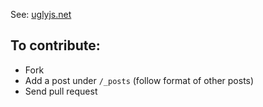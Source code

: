 See: [uglyjs.net](http://uglyjs.net)

## To contribute:

 * Fork
 * Add a post under `/_posts` (follow format of other posts)
 * Send pull request

